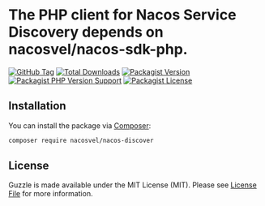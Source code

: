 # The PHP client for Nacos Service Discovery depends on nacosvel/nacos-sdk-php.

[![GitHub Tag](https://img.shields.io/github/v/tag/nacosvel/nacos-discover)](https://github.com/nacosvel/nacos-discover/tags)
[![Total Downloads](https://img.shields.io/packagist/dt/nacosvel/nacos-discover?style=flat-square)](https://packagist.org/packages/nacosvel/nacos-discover)
[![Packagist Version](https://img.shields.io/packagist/v/nacosvel/nacos-discover)](https://packagist.org/packages/nacosvel/nacos-discover)
[![Packagist PHP Version Support](https://img.shields.io/packagist/php-v/nacosvel/nacos-discover)](https://github.com/nacosvel/nacos-discover)
[![Packagist License](https://img.shields.io/github/license/nacosvel/nacos-discover)](https://github.com/nacosvel/nacos-discover)

## Installation

You can install the package via [Composer](https://getcomposer.org/):

```bash
composer require nacosvel/nacos-discover
```

## License

Guzzle is made available under the MIT License (MIT). Please see [License File](LICENSE) for more information.
